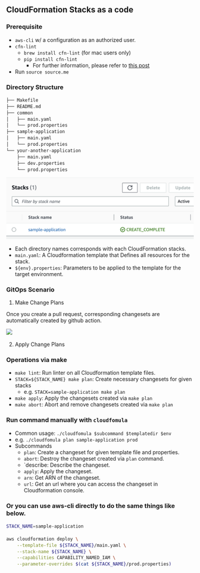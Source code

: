 ## CloudFormation Stacks as a code

### Prerequisite

* `aws-cli` w/ a configuration as an authorized user.
* `cfn-lint`
    * `brew install cfn-lint` (for mac users only)
    * `pip install cfn-lint`
        * For further information, please refer to [this post](https://www.techielass.com/install-cfn-lint-on-windows)
* Run `source source.me`

### Directory Structure

```bash
├── Makefile
├── README.md
├── common
│   ├── main.yaml
│   └── prod.properties
├── sample-application
│   ├── main.yaml
│   └── prod.properties
└── your-another-application
    ├── main.yaml
    ├── dev.properties
    └── prod.properties
```

<img src="assets/cloudformation_stack.png" width="540px" />

* Each directory names corresponds with each CloudFormation stacks.
* `main.yaml`: A Cloudformation template that Defines all resources for the stack.
* `${env}.properties`: Parameters to be applied to the template for the target environment.

### GitOps Scenario

1. Make Change Plans

Once you create a pull request, corresponding changesets are automatically created by github action.

<img src="assets/gitops_1.png" width="540px" />


2. Apply Change Plans





### Operations via make

* `make lint`: Run linter on all Cloudformation template files.
* `STACK=${STACK_NAME} make plan`: Create necessary changesets for given stacks
    * e.g. `STACK=sample-application make plan`
* `make apply`: Apply the changesets created via `make plan`
* `make abort`: Abort and remove changesets created via `make plan`

### Run command manually with `cloudfomula`

* Common usage: `./cloudfomula $subcommand $templatedir $env`
* e.g. `./cloudfomula plan sample-application prod`
* Subcommands
    * `plan`: Create a changeset for given template file and properties.
    * `abort`: Destroy the changeset created via `plan` command.
    * `describe: Describe the changeset.
    * `apply`: Apply the changeset.
    * `arn`: Get ARN of the changeset.
    * `url`: Get an url where you can access the changeset in Cloudformation console.

### Or you can use aws-cli directly to do the same things like below.

```sh
STACK_NAME=sample-application

aws cloudformation deploy \
    --template-file ${STACK_NAME}/main.yaml \
    --stack-name ${STACK_NAME} \
    --capabilities CAPABILITY_NAMED_IAM \
    --parameter-overrides $(cat ${STACK_NAME}/prod.properties)
```
